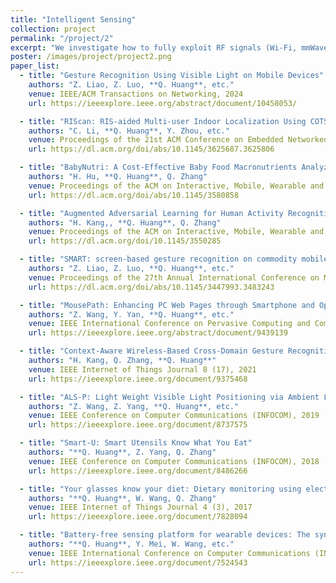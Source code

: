 ```yaml
---
title: "Intelligent Sensing"
collection: project
permalink: "/project/2"
excerpt: "We investigate how to fully exploit RF signals (Wi-Fi, mmWave, Ultra-wideband), acoustic signals, and visible/invisible light signals to achieve intelligent sensing. We are interested in gesture recognition, motion tracking, food intake logging, and vital sign monitoring, so that we can enable convenient human-computer interactions, location-based services, and long-term health management. We are working toward the vision of smart homes and smart healthcare. We have built several sensing prototypes for various purposes."
poster: /images/project/project2.png
paper_list:
  - title: "Gesture Recognition Using Visible Light on Mobile Devices"
    authors: "Z. Liao, Z. Luo, **Q. Huang**, etc."
    venue: IEEE/ACM Transactions on Networking, 2024
    url: https://ieeexplore.ieee.org/abstract/document/10458053/

  - title: "RIScan: RIS-aided Multi-user Indoor Localization Using COTS Wi-Fi"
    authors: "C. Li, **Q. Huang**, Y. Zhou, etc."
    venue: Proceedings of the 21st ACM Conference on Embedded Networked Sensor Systems (Sensys), 2023
    url: https://dl.acm.org/doi/abs/10.1145/3625687.3625806

  - title: "BabyNutri: A Cost-Effective Baby Food Macronutrients Analyzer Based on Spectral Reconstruction"
    authors: "H. Hu, **Q. Huang**, Q. Zhang"
    venue: Proceedings of the ACM on Interactive, Mobile, Wearable and Ubiquitous Technologies (IMWUT), Volume 7, Issue 1
    url: https://dl.acm.org/doi/abs/10.1145/3580858

  - title: "Augmented Adversarial Learning for Human Activity Recognition with Partial Sensor Sets"
    authors: "H. Kang,, **Q. Huang**, Q. Zhang"
    venue: Proceedings of the ACM on Interactive, Mobile, Wearable and Ubiquitous Technologies (IMWUT), Volume 6, Issue 3
    url: https://dl.acm.org/doi/10.1145/3550285

  - title: "SMART: screen-based gesture recognition on commodity mobile devices"
    authors: "Z. Liao, Z. Luo, **Q. Huang**, etc."
    venue: Proceedings of the 27th Annual International Conference on Mobile Computing and Networking (MobiCom), 2021
    url: https://dl.acm.org/doi/abs/10.1145/3447993.3483243

  - title: "MousePath: Enhancing PC Web Pages through Smartphone and Optical Mouse"
    authors: "Z. Wang, Y. Yan, **Q. Huang**, etc."
    venue: IEEE International Conference on Pervasive Computing and Communications (Percom), 2021
    url: https://ieeexplore.ieee.org/abstract/document/9439139

  - title: "Context-Aware Wireless-Based Cross-Domain Gesture Recognition"
    authors: "H. Kang, Q. Zhang, **Q. Huang**"
    venue: IEEE Internet of Things Journal 8 (17), 2021
    url: https://ieeexplore.ieee.org/document/9375468

  - title: "ALS-P: Light Weight Visible Light Positioning via Ambient Light Sensor"
    authors: "Z. Wang, Z. Yang, **Q. Huang**, etc."
    venue: IEEE Conference on Computer Communications (INFOCOM), 2019
    url: https://ieeexplore.ieee.org/document/8737575

  - title: "Smart-U: Smart Utensils Know What You Eat"
    authors: "**Q. Huang**, Z. Yang, Q. Zhang"
    venue: IEEE Conference on Computer Communications (INFOCOM), 2018
    url: https://ieeexplore.ieee.org/document/8486266

  - title: "Your glasses know your diet: Dietary monitoring using electromyography sensors"
    authors: "**Q. Huang**, W. Wang, Q. Zhang"
    venue: IEEE Internet of Things Journal 4 (3), 2017
    url: https://ieeexplore.ieee.org/document/7828094

  - title: "Battery-free sensing platform for wearable devices: The synergy between two feet"
    authors: "**Q. Huang**, Y. Mei, W. Wang, etc."
    venue: IEEE International Conference on Computer Communications (INFOCOM), 2016
    url: https://ieeexplore.ieee.org/document/7524543
---
```

